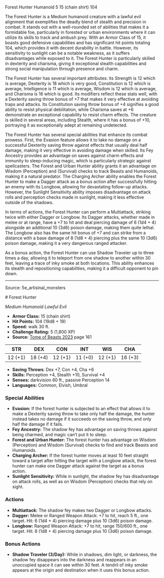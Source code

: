 <MonsterName/>Forest Hunter</MonsterName>
<CreatureType/>Humanoid</CreatureType>
<CR/>5</CR>
<AC/>15 (chain shirt)</AC>
<HP/>104</HP>
<summary>The Forest Hunter is a Medium humanoid creature with a lawful evil alignment that exemplifies the deadly blend of stealth and precision in combat. It stands out with a well-rounded set of abilities that makes it a formidable foe, particularly in forested or urban environments where it can utilize its skills to track and ambush prey. With an Armor Class of 15, it boasts good defensive capabilities and has significant hit points totaling 104, which provides it with decent durability in battle. However, its sensitivity to sunlight can be a notable weakness, as it suffers disadvantages while exposed to it. The Forest Hunter is particularly skilled in dexterity and charisma, giving it exceptional stealth capabilities and strong social manipulation through presence and charm.</summary>

<detail>

The Forest Hunter has several important attributes: its Strength is 12 which is average, Dexterity is 18 which is very good, Constitution is 12 which is average, Intelligence is 11 which is average, Wisdom is 12 which is average, and Charisma is 16 which is good. Its modifiers reflect these stats well, with a Dexterity saving throw bonus of +7 that makes it very effective at avoiding traps and attacks. Its Constitution saving throw bonus of +4 signifies a good ability to resist physical debilitation, while Charisma saves at +6 demonstrate an exceptional capability to resist charm effects. The creature is skilled in several areas, including Stealth, where it has a bonus of +10, portraying it as exceptionally adept at remaining undetected.

The Forest Hunter has several special abilities that enhance its combat prowess. First, the Evasion feature allows it to take no damage on a successful Dexterity saving throw against effects that usually deal half damage, making it very effective in avoiding damage when skilled. Its Fey Ancestry provides an advantage on saves against charm effects and immunity to sleep-inducing magic, which is particularly strategic against spellcasters. The Forest and Urban Hunter ability grants it an advantage on Wisdom (Perception) and (Survival) checks to track Beasts and Humanoids, making it a natural predator. The Charging Archer ability enables the Forest Hunter to make a Dagger attack as a bonus action after successfully hitting an enemy with its Longbow, allowing for devastating follow-up attacks. However, the Sunlight Sensitivity ability imposes disadvantage on attack rolls and perception checks made in sunlight, making it less effective outside of the shadows.

In terms of actions, the Forest Hunter can perform a Multiattack, striking twice with either Dagger or Longbow. Its Dagger attacks, whether made in melee or at range, have a +7 to hit and deal piercing damage of 6 (1d4 + 4) alongside an additional 10 (3d6) poison damage, making them quite lethal. The Longbow also has the same hit bonus of +7 and can strike from a distance with a base damage of 8 (1d8 + 4) piercing plus the same 10 (3d6) poison damage, making it a very dangerous ranged attacker.

As a bonus action, the Forest Hunter can use Shadow Traveler up to three times a day, allowing it to teleport from one shadow to another within 30 feet, leaving a trace of inky smoke at both locations. This ability enhances its stealth and repositioning capabilities, making it a difficult opponent to pin down.</detail>



---

Source: 5e_artisinal_monsters

<statblock>
# Forest Hunter

*Medium* *Humanoid* *Lawful Evil*

- **Armor Class:** 15 (chain shirt)
- **Hit Points:** 104 (19d8 + 19)
- **Speed:** walk 30 ft.
- **Challenge Rating:** 5 (1,800 XP)
- **Source:** [Tome of Beasts 2023](https://koboldpress.com/kpstore/product/tome-of-beasts-1-2023-edition/) page 161

| STR | DEX | CON | INT | WIS | CHA |
| --- | --- | --- | --- | --- | --- |
| 12 (+1) | 18 (+4) | 12 (+1) | 11 (+0) | 12 (+1) | 16 (+3) |

- **Saving Throws**: Dex +7, Con +4, Cha +6
- **Skills:** Perception +4, Stealth +10, Survival +4
- **Senses:** darkvision 60 ft., passive Perception 14
- **Languages:** Common, Elvish, Umbral

### Special Abilities

- **Evasion:** If the forest hunter is subjected to an effect that allows it to make a Dexterity saving throw to take only half the damage, the hunter instead takes no damage if it succeeds on the saving throw, and only half the damage if it fails.
- **Fey Ancestry:** The shadow fey has advantage on saving throws against being charmed, and magic can’t put it to sleep.
- **Forest and Urban Hunter:** The forest hunter has advantage on Wisdom (Perception) and Wisdom (Survival) checks to find and track Beasts and Humanoids.
- **Charging Archer:** If the forest hunter moves at least 10 feet straight toward a target after hitting the target with a Longbow attack, the forest hunter can make one Dagger attack against the target as a bonus action.
- **Sunlight Sensitivity:** While in sunlight, the shadow fey has disadvantage on attack rolls, as well as on Wisdom (Perception) checks that rely on sight.

### Actions

- **Multiattack:** The shadow fey makes two Dagger or Longbow attacks.
- **Dagger:** Melee or Ranged Weapon Attack: +7 to hit, reach 5 ft., one target. Hit: 6 (1d4 + 4) piercing damage plus 10 (3d6) poison damage.
- **Longbow:** Ranged Weapon Attack: +7 to hit, range 150/600 ft., one target. Hit: 8 (1d8 + 4) piercing damage plus 10 (3d6) poison damage.

### Bonus Actions

- **Shadow Traveler (3/Day):** While in shadows, dim light, or darkness, the shadow fey disappears into the darkness and reappears in an unoccupied space it can see within 30 feet. A tendril of inky smoke appears at the origin and destination when it uses this bonus action.
</statblock>


